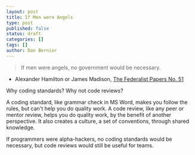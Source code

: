 ```yaml
---
layout: post
title: If Men were Angels
type: post
published: false
status: draft
categories: []
tags: []
author: Dan Bernier
---
```


<blockquote>
If men were angels, no government would be necessary.
</blockquote>

- Alexander Hamilton or James Madison, [The Federalist Papers No. 51](http://usgovinfo.about.com/library/fed/blfed51.htm)

Why coding standards?  Why not code reviews?

A coding standard, like grammar check in MS Word, makes you follow the rules, but can't help you do quality work.  A code review, like any peer or mentor review, helps you do quality work, by the benefit of another perspective.  It also creates a culture, a set of conventions, through shared knowledge.

If programmers were alpha-hackers, no coding standards would be necessary, but code reviews would still be useful for teams.
